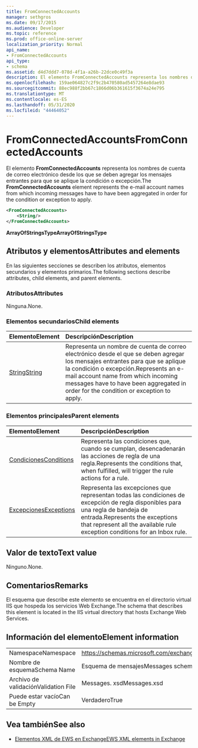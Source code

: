 ```yaml
---
title: FromConnectedAccounts
manager: sethgros
ms.date: 09/17/2015
ms.audience: Developer
ms.topic: reference
ms.prod: office-online-server
localization_priority: Normal
api_name:
- FromConnectedAccounts
api_type:
- schema
ms.assetid: d4d7ddd7-078d-4f1a-a26b-22dce0c49f3a
description: El elemento FromConnectedAccounts representa los nombres de cuenta de correo electrónico desde los que se deben agregar los mensajes entrantes para que se aplique la condición o excepción.
ms.openlocfilehash: 159ae064827c2f9c2b470580ad5457264e8dae93
ms.sourcegitcommit: 88ec988f2bb67c1866d06b361615f3674a24e795
ms.translationtype: MT
ms.contentlocale: es-ES
ms.lasthandoff: 05/31/2020
ms.locfileid: "44464052"
---
```

# <a name="fromconnectedaccounts"></a><span data-ttu-id="de3de-103">FromConnectedAccounts</span><span class="sxs-lookup"><span data-stu-id="de3de-103">FromConnectedAccounts</span></span>

<span data-ttu-id="de3de-104">El elemento **FromConnectedAccounts** representa los nombres de cuenta de correo electrónico desde los que se deben agregar los mensajes entrantes para que se aplique la condición o excepción.</span><span class="sxs-lookup"><span data-stu-id="de3de-104">The **FromConnectedAccounts** element represents the e-mail account names from which incoming messages have to have been aggregated in order for the condition or exception to apply.</span></span> 
  
```XML
<FromConnectedAccounts>
    <String/>
</FromConnectedAccounts>
```

 <span data-ttu-id="de3de-105">**ArrayOfStringsType**</span><span class="sxs-lookup"><span data-stu-id="de3de-105">**ArrayOfStringsType**</span></span>
## <a name="attributes-and-elements"></a><span data-ttu-id="de3de-106">Atributos y elementos</span><span class="sxs-lookup"><span data-stu-id="de3de-106">Attributes and elements</span></span>

<span data-ttu-id="de3de-107">En las siguientes secciones se describen los atributos, elementos secundarios y elementos primarios.</span><span class="sxs-lookup"><span data-stu-id="de3de-107">The following sections describe attributes, child elements, and parent elements.</span></span>
  
### <a name="attributes"></a><span data-ttu-id="de3de-108">Atributos</span><span class="sxs-lookup"><span data-stu-id="de3de-108">Attributes</span></span>

<span data-ttu-id="de3de-109">Ninguna.</span><span class="sxs-lookup"><span data-stu-id="de3de-109">None.</span></span>
  
### <a name="child-elements"></a><span data-ttu-id="de3de-110">Elementos secundarios</span><span class="sxs-lookup"><span data-stu-id="de3de-110">Child elements</span></span>

|<span data-ttu-id="de3de-111">**Elemento**</span><span class="sxs-lookup"><span data-stu-id="de3de-111">**Element**</span></span>|<span data-ttu-id="de3de-112">**Descripción**</span><span class="sxs-lookup"><span data-stu-id="de3de-112">**Description**</span></span>|
|:-----|:-----|
|[<span data-ttu-id="de3de-113">String</span><span class="sxs-lookup"><span data-stu-id="de3de-113">String</span></span>](string.md) <br/> |<span data-ttu-id="de3de-114">Representa un nombre de cuenta de correo electrónico desde el que se deben agregar los mensajes entrantes para que se aplique la condición o excepción.</span><span class="sxs-lookup"><span data-stu-id="de3de-114">Represents an e-mail account name from which incoming messages have to have been aggregated in order for the condition or exception to apply.</span></span>  <br/> |
   
### <a name="parent-elements"></a><span data-ttu-id="de3de-115">Elementos principales</span><span class="sxs-lookup"><span data-stu-id="de3de-115">Parent elements</span></span>

|<span data-ttu-id="de3de-116">**Elemento**</span><span class="sxs-lookup"><span data-stu-id="de3de-116">**Element**</span></span>|<span data-ttu-id="de3de-117">**Descripción**</span><span class="sxs-lookup"><span data-stu-id="de3de-117">**Description**</span></span>|
|:-----|:-----|
|[<span data-ttu-id="de3de-118">Condiciones</span><span class="sxs-lookup"><span data-stu-id="de3de-118">Conditions</span></span>](conditions.md) <br/> |<span data-ttu-id="de3de-119">Representa las condiciones que, cuando se cumplan, desencadenarán las acciones de regla de una regla.</span><span class="sxs-lookup"><span data-stu-id="de3de-119">Represents the conditions that, when fulfilled, will trigger the rule actions for a rule.</span></span>  <br/> |
|[<span data-ttu-id="de3de-120">Excepciones</span><span class="sxs-lookup"><span data-stu-id="de3de-120">Exceptions</span></span>](exceptions.md) <br/> |<span data-ttu-id="de3de-121">Representa las excepciones que representan todas las condiciones de excepción de regla disponibles para una regla de bandeja de entrada.</span><span class="sxs-lookup"><span data-stu-id="de3de-121">Represents the exceptions that represent all the available rule exception conditions for an Inbox rule.</span></span>  <br/> |
   
## <a name="text-value"></a><span data-ttu-id="de3de-122">Valor de texto</span><span class="sxs-lookup"><span data-stu-id="de3de-122">Text value</span></span>

<span data-ttu-id="de3de-123">Ninguno.</span><span class="sxs-lookup"><span data-stu-id="de3de-123">None.</span></span>
  
## <a name="remarks"></a><span data-ttu-id="de3de-124">Comentarios</span><span class="sxs-lookup"><span data-stu-id="de3de-124">Remarks</span></span>

<span data-ttu-id="de3de-125">El esquema que describe este elemento se encuentra en el directorio virtual IIS que hospeda los servicios Web Exchange.</span><span class="sxs-lookup"><span data-stu-id="de3de-125">The schema that describes this element is located in the IIS virtual directory that hosts Exchange Web Services.</span></span>
  
## <a name="element-information"></a><span data-ttu-id="de3de-126">Información del elemento</span><span class="sxs-lookup"><span data-stu-id="de3de-126">Element information</span></span>

|||
|:-----|:-----|
|<span data-ttu-id="de3de-127">Namespace</span><span class="sxs-lookup"><span data-stu-id="de3de-127">Namespace</span></span>  <br/> |https://schemas.microsoft.com/exchange/services/2006/messages  <br/> |
|<span data-ttu-id="de3de-128">Nombre de esquema</span><span class="sxs-lookup"><span data-stu-id="de3de-128">Schema Name</span></span>  <br/> |<span data-ttu-id="de3de-129">Esquema de mensajes</span><span class="sxs-lookup"><span data-stu-id="de3de-129">Messages schema</span></span>  <br/> |
|<span data-ttu-id="de3de-130">Archivo de validación</span><span class="sxs-lookup"><span data-stu-id="de3de-130">Validation File</span></span>  <br/> |<span data-ttu-id="de3de-131">Messages. xsd</span><span class="sxs-lookup"><span data-stu-id="de3de-131">Messages.xsd</span></span>  <br/> |
|<span data-ttu-id="de3de-132">Puede estar vacío</span><span class="sxs-lookup"><span data-stu-id="de3de-132">Can be Empty</span></span>  <br/> |<span data-ttu-id="de3de-133">Verdadero</span><span class="sxs-lookup"><span data-stu-id="de3de-133">True</span></span>  <br/> |
   
## <a name="see-also"></a><span data-ttu-id="de3de-134">Vea también</span><span class="sxs-lookup"><span data-stu-id="de3de-134">See also</span></span>



- [<span data-ttu-id="de3de-135">Elementos XML de EWS en Exchange</span><span class="sxs-lookup"><span data-stu-id="de3de-135">EWS XML elements in Exchange</span></span>](ews-xml-elements-in-exchange.md)

